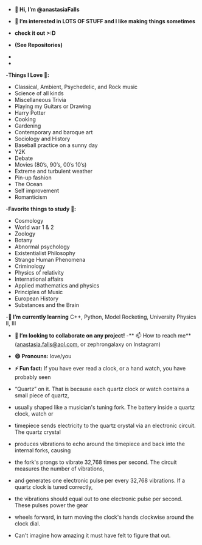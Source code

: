 - **👋 Hi, I’m @anastasiaFalls**
- **👀 I’m interested in LOTS OF STUFF and I like making things sometimes**

- **check it out >:D**
- **(See Repositories)**
-
-
-**Things I Love 🩷:**

- Classical, Ambient, Psychedelic, and Rock music 
- Science of all kinds
- Miscellaneous Trivia
- Playing my Guitars or Drawing
- Harry Potter
- Cooking 
- Gardening 
- Contemporary and baroque art 
- Sociology and History 
- Baseball practice on a sunny day
- Y2K
- Debate 
- Movies (80’s, 90’s, 00’s 10’s)
- Extreme and turbulent weather 
- Pin-up fashion
- The Ocean
- Self improvement 
- Romanticism


-**Favorite things to study 💋:**

- Cosmology 
- World war 1 & 2 
- Zoology
- Botany
- Abnormal psychology 
- Existentialist Philosophy
- Strange Human Phenomena
- Criminology
- Physics of relativity 
- International affairs 
- Applied mathematics and physics 
- Principles of Music
- European History
- Substances and the Brain 

-**🌱 I’m currently learning** C++, Python, Model Rocketing, University Physics II, III
- **💞️ I’m looking to collaborate on any project!**
-** 📫 How to reach me** (anastasia.falls@aol.com, or zephrongalaxy on Instagram)
- **😄 Pronouns:** love/you
- **⚡ Fun fact:** If you have ever read a clock, or a hand watch, you have probably seen
-  “Quartz” on it. That is because each quartz clock or watch contains a small piece of quartz,
-  usually shaped like a musician's tuning fork. The battery inside a quartz clock, watch or
- timepiece sends electricity to the quartz crystal via an electronic circuit. The quartz crystal
- produces vibrations to echo around the timepiece and back into the internal forks, causing
- the fork's prongs to vibrate 32,768 times per second. The circuit measures the number of vibrations,
- and generates one electronic pulse per every 32,768 vibrations. If a quartz clock is tuned correctly,
- the vibrations should equal out to one electronic pulse per second. These pulses power the gear
- wheels forward, in turn moving the clock's hands clockwise around the clock dial.

- Can't imagine how amazing it must have felt to figure that out. 

<!---
anastasiaFalls/anastasiaFalls is a ✨ special ✨ repository because its `README.md` (this file) appears on your GitHub profile.
You can click the Preview link to take a look at your changes.
--->

